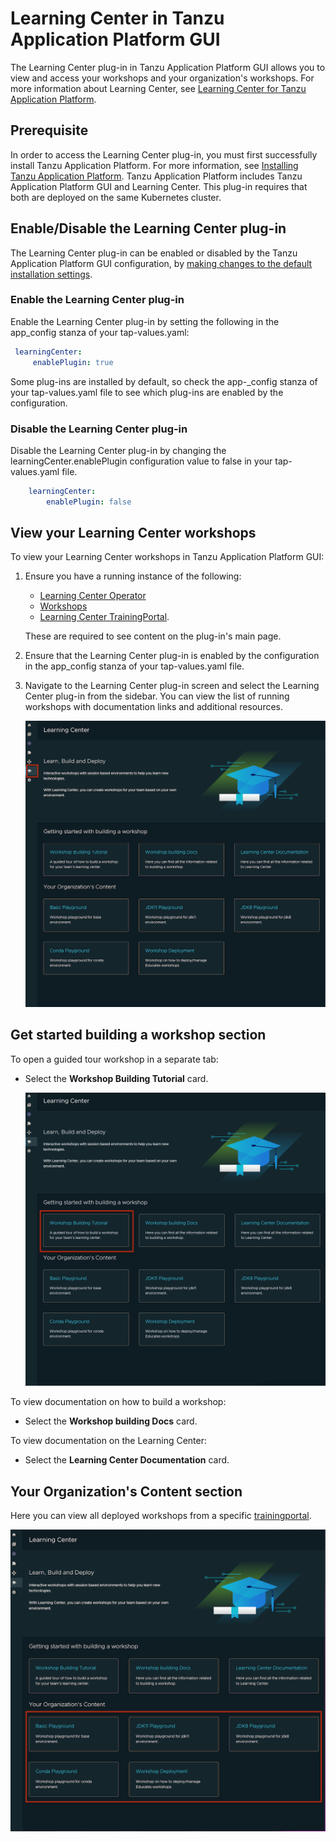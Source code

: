 # Learning Center in Tanzu Application Platform GUI

The Learning Center plug-in in Tanzu Application Platform GUI allows you to view and access your workshops and your organization's workshops.
For more information about Learning Center, see [Learning Center for Tanzu Application Platform](../../learning-center/about.md).

## <a id="prerequisite"></a> Prerequisite

In order to access the Learning Center plug-in, you must first successfully install Tanzu Application Platform. For more information, see [Installing Tanzu Application Platform](../../install-intro.md). Tanzu Application Platform includes
Tanzu Application Platform GUI and Learning Center. This plug-in requires that both are deployed on the same Kubernetes cluster.

## <a id="enable-disable-plugin"></a> Enable/Disable the Learning Center plug-in

The Learning Center plug-in can be enabled or disabled by the Tanzu Application Platform GUI configuration, by [making changes to the default installation settings](../install-tap-gui.md).

### <a id="enable-plugin"></a> Enable the Learning Center plug-in

Enable the Learning Center plug-in by setting the following in the app_config stanza of your tap-values.yaml:

   ```yaml
    learningCenter:
        enablePlugin: true
   ```

Some plug-ins are installed by default, so check the app-_config stanza of your tap-values.yaml file to see which plug-ins are enabled by the configuration.

### <a id="disable-plugin"></a> Disable the Learning Center plug-in

Disable the Learning Center plug-in by changing the learningCenter.enablePlugin configuration value to false in your tap-values.yaml file.

```yaml
    learningCenter:
        enablePlugin: false
   ```

## <a id="view-app"></a> View your Learning Center workshops

To view your Learning Center workshops in Tanzu Application Platform GUI:

1. Ensure you have a running instance of the following:

    - [Learning Center Operator](../../learning-center/getting-started/learning-center-operator.md)
    - [Workshops](../../learning-center/getting-started/workshops.md)
    - [Learning Center TrainingPortal](../../learning-center/getting-started/training-portal.md). 
  
    These are required to see content on the plug-in's main page.

2. Ensure that the Learning Center plug-in is enabled by the configuration in the app_config stanza of your tap-values.yaml file.

3. Navigate to the Learning Center plug-in screen and select the Learning Center plug-in from the sidebar. You can view the list of running workshops with documentation links and additional resources.

    ![Screenshot of selecting Learning Center plug-in on Tanzu Application Platform GUI sidebar](images/learning-center-sidebar.png)

## <a id="lc-get-started-section"></a> Get started building a workshop section

To open a guided tour workshop in a separate tab:

- Select the **Workshop Building Tutorial** card.

    ![Screenshot of selecting Learning Center's Workshop Building Tutorial card](images/learning-center-workshop-building.png)

To view documentation on how to build a workshop:

- Select the **Workshop building Docs** card.

To view documentation on the Learning Center:

- Select the **Learning Center Documentation** card.

## <a id="lc-org-content-section"></a> Your Organization's Content section

Here you can view all deployed workshops from a specific [trainingportal](../../learning-center/getting-started/training-portal.md).

![Screenshot of Learning Center Organization Content Section](images/learning-center-organization-content.png)
